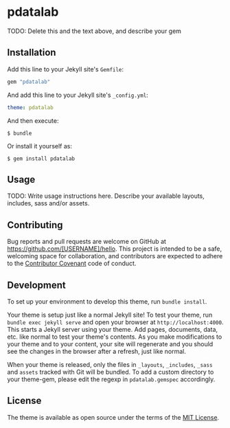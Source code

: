 # pdatalab

TODO: Delete this and the text above, and describe your gem


## Installation

Add this line to your Jekyll site's `Gemfile`:

```ruby
gem "pdatalab"
```

And add this line to your Jekyll site's `_config.yml`:

```yaml
theme: pdatalab
```

And then execute:

    $ bundle

Or install it yourself as:

    $ gem install pdatalab

## Usage

TODO: Write usage instructions here. Describe your available layouts, includes, sass and/or assets.

## Contributing

Bug reports and pull requests are welcome on GitHub at https://github.com/[USERNAME]/hello. This project is intended to be a safe, welcoming space for collaboration, and contributors are expected to adhere to the [Contributor Covenant](http://contributor-covenant.org) code of conduct.

## Development

To set up your environment to develop this theme, run `bundle install`.

Your theme is setup just like a normal Jekyll site! To test your theme, run `bundle exec jekyll serve` and open your browser at `http://localhost:4000`. This starts a Jekyll server using your theme. Add pages, documents, data, etc. like normal to test your theme's contents. As you make modifications to your theme and to your content, your site will regenerate and you should see the changes in the browser after a refresh, just like normal.

When your theme is released, only the files in `_layouts`, `_includes`, `_sass` and `assets` tracked with Git will be bundled.
To add a custom directory to your theme-gem, please edit the regexp in `pdatalab.gemspec` accordingly.

## License

The theme is available as open source under the terms of the [MIT License](https://opensource.org/licenses/MIT).
